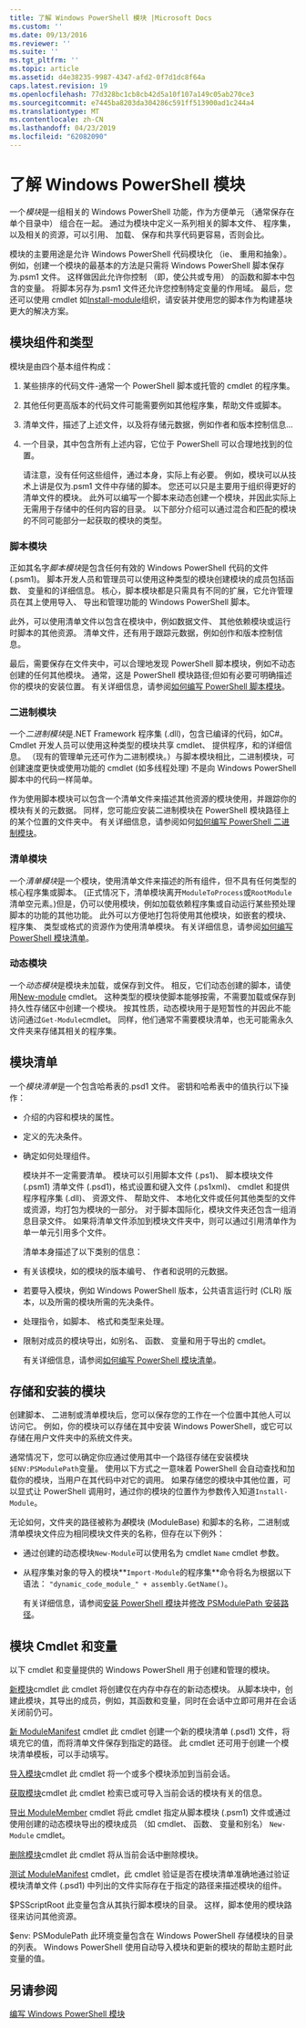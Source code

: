 ```yaml
---
title: 了解 Windows PowerShell 模块 |Microsoft Docs
ms.custom: ''
ms.date: 09/13/2016
ms.reviewer: ''
ms.suite: ''
ms.tgt_pltfrm: ''
ms.topic: article
ms.assetid: d4e38235-9987-4347-afd2-0f7d1dc8f64a
caps.latest.revision: 19
ms.openlocfilehash: 77d328bc1cb8cb42d5a10f107a149c05ab270ce3
ms.sourcegitcommit: e7445ba8203da304286c591ff513900ad1c244a4
ms.translationtype: MT
ms.contentlocale: zh-CN
ms.lasthandoff: 04/23/2019
ms.locfileid: "62082090"
---
```

# <a name="understanding-a-windows-powershell-module"></a>了解 Windows PowerShell 模块

一个*模块*是一组相关的 Windows PowerShell 功能，作为方便单元 （通常保存在单个目录中） 组合在一起。 通过为模块中定义一系列相关的脚本文件、 程序集，以及相关的资源，可以引用、 加载、 保存和共享代码更容易，否则会比。

模块的主要用途是允许 Windows PowerShell 代码模块化 （ie、 重用和抽象）。 例如，创建一个模块的最基本的方法是只需将 Windows PowerShell 脚本保存为.psm1 文件。 这样做因此允许你控制 （即，使公共或专用） 的函数和脚本中包含的变量。 将脚本另存为.psm1 文件还允许您控制特定变量的作用域。 最后，您还可以使用 cmdlet 如[Install-module](/powershell/module/PowershellGet/Install-Module)组织，请安装并使用您的脚本作为构建基块更大的解决方案。

## <a name="module-components-and-types"></a>模块组件和类型

模块是由四个基本组件构成：

1. 某些排序的代码文件-通常一个 PowerShell 脚本或托管的 cmdlet 的程序集。

2. 其他任何更高版本的代码文件可能需要例如其他程序集，帮助文件或脚本。

3. 清单文件，描述了上述文件，以及将存储元数据，例如作者和版本控制信息...

4. 一个目录，其中包含所有上述内容，它位于 PowerShell 可以合理地找到的位置。

   请注意，没有任何这些组件，通过本身，实际上有必要。 例如，模块可以从技术上讲是仅为.psm1 文件中存储的脚本。 您还可以只是主要用于组织得更好的清单文件的模块。 此外可以编写一个脚本来动态创建一个模块，并因此实际上无需用于存储中的任何内容的目录。 以下部分介绍可以通过混合和匹配的模块的不同可能部分一起获取的模块的类型。

### <a name="script-modules"></a>脚本模块

正如其名字*脚本模块*是包含任何有效的 Windows PowerShell 代码的文件 (.psm1)。 脚本开发人员和管理员可以使用这种类型的模块创建模块的成员包括函数、 变量和的详细信息。 核心，脚本模块都是只需具有不同的扩展，它允许管理员在其上使用导入、 导出和管理功能的 Windows PowerShell 脚本。

此外，可以使用清单文件以包含在模块中，例如数据文件、 其他依赖模块或运行时脚本的其他资源。 清单文件，还有用于跟踪元数据，例如创作和版本控制信息。

最后，需要保存在文件夹中，可以合理地发现 PowerShell 脚本模块，例如不动态创建的任何其他模块。 通常，这是 PowerShell 模块路径;但如有必要可明确描述你的模块的安装位置。 有关详细信息，请参阅[如何编写 PowerShell 脚本模块](./how-to-write-a-powershell-script-module.md)。

### <a name="binary-modules"></a>二进制模块

一个*二进制模块*是.NET Framework 程序集 (.dll)，包含已编译的代码，如C#。 Cmdlet 开发人员可以使用这种类型的模块共享 cmdlet、 提供程序，和的详细信息。 （现有的管理单元还可作为二进制模块。）与脚本模块相比，二进制模块，可创建速度更快或使用功能的 cmdlet (如多线程处理) 不是向 Windows PowerShell 脚本中的代码一样简单。

作为使用脚本模块可以包含一个清单文件来描述其他资源的模块使用，并跟踪你的模块有关的元数据。 同样，您可能应安装二进制模块在 PowerShell 模块路径上的某个位置的文件夹中。 有关详细信息，请参阅如何[如何编写 PowerShell 二进制模块](./how-to-write-a-powershell-binary-module.md)。

### <a name="manifest-modules"></a>清单模块

一个*清单模块*是一个模块，使用清单文件来描述的所有组件，但不具有任何类型的核心程序集或脚本。 (正式情况下，清单模块离开`ModuleToProcess`或`RootModule`清单空元素。)但是，仍可以使用模块，例如加载依赖程序集或自动运行某些预处理脚本的功能的其他功能。 此外可以方便地打包将使用其他模块，如嵌套的模块、 程序集、 类型或格式的资源作为使用清单模块。 有关详细信息，请参阅[如何编写 PowerShell 模块清单](./how-to-write-a-powershell-module-manifest.md)。

### <a name="dynamic-modules"></a>动态模块

一个*动态模块*是模块未加载，或保存到文件。 相反，它们动态创建的脚本，请使用[New-module](/powershell/module/Microsoft.PowerShell.Core/New-Module) cmdlet。 这种类型的模块使脚本能够按需，不需要加载或保存到持久性存储区中创建一个模块。 按其性质，动态模块用于是短暂性的并因此不能访问通过`Get-Module`cmdlet。 同样，他们通常不需要模块清单，也无可能需永久文件夹来存储其相关的程序集。

## <a name="module-manifests"></a>模块清单

一个*模块清单*是一个包含哈希表的.psd1 文件。 密钥和哈希表中的值执行以下操作：

- 介绍的内容和模块的属性。

- 定义的先决条件。

- 确定如何处理组件。

  模块并不一定需要清单。 模块可以引用脚本文件 (.ps1)、 脚本模块文件 (.psm1) 清单文件 (.psd1)，格式设置和键入文件 (.ps1xml)、 cmdlet 和提供程序程序集 (.dll)、 资源文件、 帮助文件、 本地化文件或任何其他类型的文件或资源，均打包为模块的一部分。 对于脚本国际化，模块文件夹还包含一组消息目录文件。 如果将清单文件添加到模块文件夹中，则可以通过引用清单作为单一单元引用多个文件。

  清单本身描述了以下类别的信息：

- 有关该模块，如的模块的版本编号、 作者和说明的元数据。

- 若要导入模块，例如 Windows PowerShell 版本，公共语言运行时 (CLR) 版本，以及所需的模块所需的先决条件。

- 处理指令，如脚本、 格式和类型来处理。

- 限制对成员的模块导出，如别名、 函数、 变量和用于导出的 cmdlet。

  有关详细信息，请参阅[如何编写 PowerShell 模块清单](./how-to-write-a-powershell-module-manifest.md)。

## <a name="storing-and-installing-a-module"></a>存储和安装的模块

创建脚本、 二进制或清单模块后，您可以保存您的工作在一个位置中其他人可以访问它。 例如，你的模块可以存储在其中安装 Windows PowerShell，或它可以存储在用户文件夹中的系统文件夹。

通常情况下，您可以确定你应通过使用其中一个路径存储在安装模块`$ENV:PSModulePath`变量。 使用以下方式之一意味着 PowerShell 会自动查找和加载你的模块，当用户在其代码中对它的调用。 如果存储您的模块中其他位置，可以显式让 PowerShell 调用时，通过你的模块的位置作为参数传入知道`Install-Module`。

无论如何，文件夹的路径被称为*基*模块 (ModuleBase) 和脚本的名称，二进制或清单模块文件应为相同模块文件夹的名称，但存在以下例外：

- 通过创建的动态模块`New-Module`可以使用名为 cmdlet `Name` cmdlet 参数。

- 从程序集对象的导入的模块**`Import-Module`的程序集**命令将名为根据以下语法： `"dynamic_code_module_" + assembly.GetName()`。

  有关详细信息，请参阅[安装 PowerShell 模块](./installing-a-powershell-module.md)并[修改 PSModulePath 安装路径](./modifying-the-psmodulepath-installation-path.md)。

## <a name="module-cmdlets-and-variables"></a>模块 Cmdlet 和变量

以下 cmdlet 和变量提供的 Windows PowerShell 用于创建和管理的模块。

[新模块](/powershell/module/Microsoft.PowerShell.Core/New-Module)cmdlet 此 cmdlet 将创建仅在内存中存在的新动态模块。 从脚本块中，创建此模块，其导出的成员，例如，其函数和变量，同时在会话中立即可用并在会话关闭前仍可。

[新 ModuleManifest](/powershell/module/Microsoft.PowerShell.Core/New-ModuleManifest) cmdlet 此 cmdlet 创建一个新的模块清单 (.psd1) 文件，将填充它的值，而将清单文件保存到指定的路径。 此 cmdlet 还可用于创建一个模块清单模板，可以手动填写。

[导入模块](/powershell/module/Microsoft.PowerShell.Core/Import-Module)cmdlet 此 cmdlet 将一个或多个模块添加到当前会话。

[获取模块](/powershell/module/Microsoft.PowerShell.Core/Get-Module)cmdlet 此 cmdlet 检索已或可导入当前会话的模块有关的信息。

[导出 ModuleMember](/powershell/module/Microsoft.PowerShell.Core/Export-ModuleMember) cmdlet 将此 cmdlet 指定从脚本模块 (.psm1) 文件或通过使用创建的动态模块导出的模块成员 （如 cmdlet、 函数、 变量和别名） `New-Module` cmdlet。

[删除模块](/powershell/module/Microsoft.PowerShell.Core/Remove-Module)cmdlet 此 cmdlet 将从当前会话中删除模块。

[测试 ModuleManifest](/powershell/module/Microsoft.PowerShell.Core/Test-ModuleManifest) cmdlet，此 cmdlet 验证是否在模块清单准确地通过验证模块清单文件 (.psd1) 中列出的文件实际存在于指定的路径来描述模块的组件。

$PSScriptRoot 此变量包含从其执行脚本模块的目录。 这样，脚本使用的模块路径来访问其他资源。

$env: PSModulePath 此环境变量包含在 Windows PowerShell 存储模块的目录的列表。 Windows PowerShell 使用自动导入模块和更新的模块的帮助主题时此变量的值。

## <a name="see-also"></a>另请参阅

[编写 Windows PowerShell 模块](./writing-a-windows-powershell-module.md)
